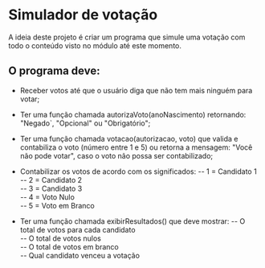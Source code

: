 # **Simulador de votação**

A ideia deste projeto é criar um programa que simule uma votação com todo o conteúdo visto no módulo até este momento.

## O programa deve:

+ Receber votos até que o usuário diga que não tem mais ninguém para votar;

+ Ter uma função chamada autorizaVoto(anoNascimento) retornando: "Negado`, "Opcional" ou "Obrigatório";

+ Ter uma função chamada votacao(autorizacao, voto) que valida e contabiliza o voto (número entre 1 e 5) ou retorna a mensagem: "Você não pode votar", caso o voto não possa ser contabilizado;

+ Contabilizar os votos de acordo com os significados:
-- 1 = Candidato 1  
-- 2 = Candidato 2  
-- 3 = Candidato 3  
-- 4 = Voto Nulo  
-- 5 = Voto em Branco  

+ Ter uma função chamada exibirResultados() que deve mostrar:
-- O total de votos para cada candidato  
-- O total de votos nulos  
-- O total de votos em branco  
-- Qual candidato venceu a votação  
